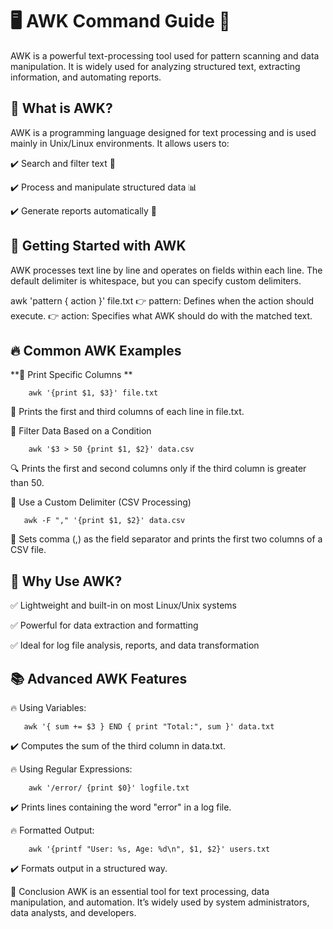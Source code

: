 
# **🖥️ AWK Command Guide 📜** #

AWK is a powerful text-processing tool used for pattern scanning and data manipulation. It is widely used for analyzing structured text, extracting information, and automating reports.

## **📌 What is AWK?** ##

AWK is a programming language designed for text processing and is used mainly in Unix/Linux environments. It allows users to:

✔️ Search and filter text 📑

✔️ Process and manipulate structured data 📊

✔️ Generate reports automatically 📜

## 🚀 Getting Started with AWK
AWK processes text line by line and operates on fields within each line. The default delimiter is whitespace, but you can specify custom delimiters.

awk 'pattern { action }' file.txt
👉 pattern: Defines when the action should execute.
👉 action: Specifies what AWK should do with the matched text.

## 🔥 Common AWK Examples ##

**📌 Print Specific Columns **

        awk '{print $1, $3}' file.txt
        
📝 Prints the first and third columns of each line in file.txt.


📌 Filter Data Based on a Condition

        awk '$3 > 50 {print $1, $2}' data.csv
        
🔍 Prints the first and second columns only if the third column is greater than 50.

📌 Use a Custom Delimiter (CSV Processing)

       awk -F "," '{print $1, $2}' data.csv
       
📌 Sets comma (,) as the field separator and prints the first two columns of a CSV file.


## 🎯 Why Use AWK? ##

✅ Lightweight and built-in on most Linux/Unix systems

✅ Powerful for data extraction and formatting

✅ Ideal for log file analysis, reports, and data transformation


## 📚 Advanced AWK Features ##
🔥 Using Variables:

       awk '{ sum += $3 } END { print "Total:", sum }' data.txt
       
✔️ Computes the sum of the third column in data.txt.


🔥 Using Regular Expressions:


        awk '/error/ {print $0}' logfile.txt
        
✔️ Prints lines containing the word "error" in a log file.


🔥 Formatted Output:

        awk '{printf "User: %s, Age: %d\n", $1, $2}' users.txt
        
✔️ Formats output in a structured way.


🌟 Conclusion
AWK is an essential tool for text processing, data manipulation, and automation. It’s widely used by system administrators, data analysts, and developers.





